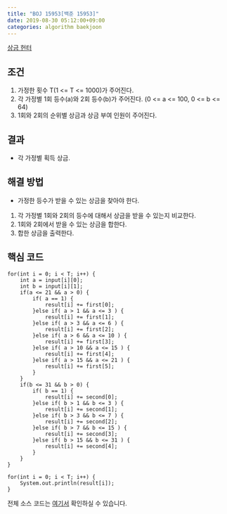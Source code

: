 ```yaml
---
title: "BOJ 15953[백준 15953]"
date: 2019-08-30 05:12:00+09:00
categories: algorithm baekjoon
---
```

[상금 헌터][url]

## 조건

1. 가정한 횟수 T(1 <= T <= 1000)가 주어진다.
2. 각 가정별 1회 등수(a)와 2회 등수(b)가 주어진다. (0 <= a <= 100, 0 <= b <= 64)
3. 1회와 2회의 순위별 상금과 상금 부여 인원이 주어진다.

## 결과

- 각 가정별 획득 상금.

## 해결 방법

- 가정한 등수가 받을 수 있는 상금을 찾아야 한다.
1. 각 가정별 1회와 2회의 등수에 대해서 상금을 받을 수 있는지 비교한다.
2. 1회와 2회에서 받을 수 있는 상금을 합한다.
3. 합한 상금을 출력한다.

## 핵심 코드

```
for(int i = 0; i < T; i++) {
	int a = input[i][0];
	int b = input[i][1];
	if(a <= 21 && a > 0) {
		if( a == 1) {
			result[i] += first[0];
		}else if( a > 1 && a <= 3 ) {
			result[i] += first[1];
		}else if( a > 3 && a <= 6 ) {
			result[i] += first[2];
		}else if( a > 6 && a <= 10 ) {
			result[i] += first[3];
		}else if( a > 10 && a <= 15 ) {
			result[i] += first[4];
		}else if( a > 15 && a <= 21 ) {
			result[i] += first[5];
		}
	}
	if(b <= 31 && b > 0) {
		if( b == 1) {
			result[i] += second[0];
		}else if( b > 1 && b <= 3 ) {
			result[i] += second[1];
		}else if( b > 3 && b <= 7 ) {
			result[i] += second[2];
		}else if( b > 7 && b <= 15 ) {
			result[i] += second[3];
		}else if( b > 15 && b <= 31 ) {
			result[i] += second[4];
		}
	}
}

for(int i = 0; i < T; i++) {
	System.out.println(result[i]);
}
```

전체 소스 코드는 [여기서][solution] 확인하실 수 있습니다.


[url]: https://www.acmicpc.net/problem/15953
[solution]: https://github.com/ParkBeomMin/BaekJoonAlgorithm/blob/15953/src/Main.java

